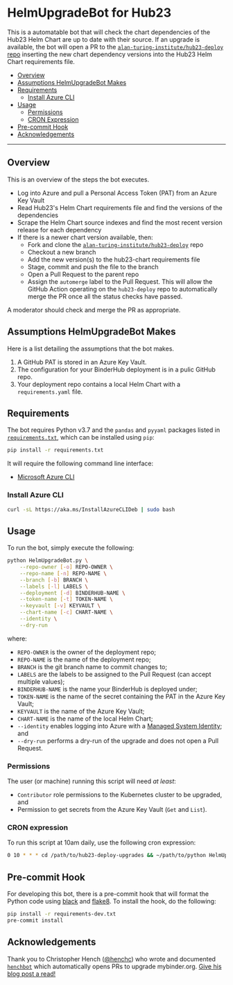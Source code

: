 # HelmUpgradeBot for Hub23

This is a automatable bot that will check the chart dependencies of the Hub23 Helm Chart are up to date with their source.
If an upgrade is available, the bot will open a PR to the [`alan-turing-institute/hub23-deploy` repo](https://github.com/alan-turing-institute/hub23-deploy) inserting the new chart dependency versions into the Hub23 Helm Chart requirements file.

- [Overview](#overview)
- [Assumptions HelmUpgradeBot Makes](#assumptions-helmupgradebot-makes)
- [Requirements](#requirements)
  - [Install Azure CLI](#install-azure-cli)
- [Usage](#usage)
  - [Permissions](#permissions)
  - [CRON Expression](#cron-expression)
- [Pre-commit Hook](#pre-commit-hook)
- [Acknowledgements](#acknowledgements)

---

## Overview

This is an overview of the steps the bot executes.

- Log into Azure and pull a Personal Access Token (PAT) from an Azure Key Vault
- Read Hub23's Helm Chart requirements file and find the versions of the dependencies
- Scrape the Helm Chart source indexes and find the most recent version release for each dependency
- If there is a newer chart version available, then:
  - Fork and clone the [`alan-turing-institute/hub23-deploy`](https://github.com/alan-turing-institute/hub23-deploy) repo
  - Checkout a new branch
  - Add the new version(s) to the hub23-chart requirements file
  - Stage, commit and push the file to the branch
  - Open a Pull Request to the parent repo
  - Assign the `automerge` label to the Pull Request.
    This will allow the GitHub Action operating on the `hub23-deploy` repo to automatically merge the PR once all the status checks have passed.

A moderator should check and merge the PR as appropriate.

## Assumptions HelmUpgradeBot Makes

Here is a list detailing the assumptions that the bot makes.

1. A GitHub PAT is stored in an Azure Key Vault.
2. The configuration for your BinderHub deployment is in a pulic GitHub repo.
3. Your deployment repo contains a local Helm Chart with a `requirements.yaml` file.

## Requirements

The bot requires Python v3.7 and the `pandas` and `pyyaml` packages listed in [`requirements.txt`](./requirements.txt), which can be installed using `pip`:

```bash
pip install -r requirements.txt
```

It will require the following command line interface:

- [Microsoft Azure CLI](https://docs.microsoft.com/en-us/cli/azure/install-azure-cli?view=azure-cli-latest)

### Install Azure CLI

```bash
curl -sL https://aka.ms/InstallAzureCLIDeb | sudo bash
```

## Usage

To run the bot, simply execute the following:

```bash
python HelmUpgradeBot.py \
    --repo-owner [-o] REPO-OWNER \
    --repo-name [-n] REPO-NAME \
    --branch [-b] BRANCH \
    --labels [-l] LABELS \
    --deployment [-d] BINDERHUB-NAME \
    --token-name [-t] TOKEN-NAME \
    --keyvault [-v] KEYVAULT \
    --chart-name [-c] CHART-NAME \
    --identity \
    --dry-run
```

where:

- `REPO-OWNER` is the owner of the deployment repo;
- `REPO-NAME` is the name of the deployment repo;
- `BRANCH` is the git branch name to commit changes to;
- `LABELS` are the labels to be assigned to the Pull Request (can accept multiple values);
- `BINDERHUB-NAME` is the name your BinderHub is deployed under;
- `TOKEN-NAME` is the name of the secret containing the PAT in the Azure Key Vault;
- `KEYVAULT` is the name of the Azure Key Vault;
- `CHART-NAME` is the name of the local Helm Chart;
- `--identity` enables logging into Azure with a [Managed System Identity](https://docs.microsoft.com/en-gb/azure/active-directory/managed-identities-azure-resources/overview); and
- `--dry-run` performs a dry-run of the upgrade and does not open a Pull Request.

### Permissions

The user (or machine) running this script will need _at least_:

- `Contributor` role permissions to the Kubernetes cluster to be upgraded, and
- Permission to get secrets from the Azure Key Vault (`Get` and `List`).

### CRON expression

To run this script at 10am daily, use the following cron expression:

```bash
0 10 * * * cd /path/to/hub23-deploy-upgrades && ~/path/to/python HelmUpgradeBot.py [--flags]
```

## Pre-commit Hook

For developing this bot, there is a pre-commit hook that will format the Python code using [black](https://github.com/psf/black) and [flake8](http://flake8.pycqa.org/en/latest/).
To install the hook, do the following:

```bash
pip install -r requirements-dev.txt
pre-commit install
```

## Acknowledgements

Thank you to Christopher Hench ([@henchc](https://github.com/henchc)) who wrote and documented [`henchbot`](https://github.com/henchbot) which automatically opens PRs to upgrade mybinder.org.
[Give his blog post a read!](https://hackmd.io/qC4ooA5TTn6xA2w-2OLHbA)
